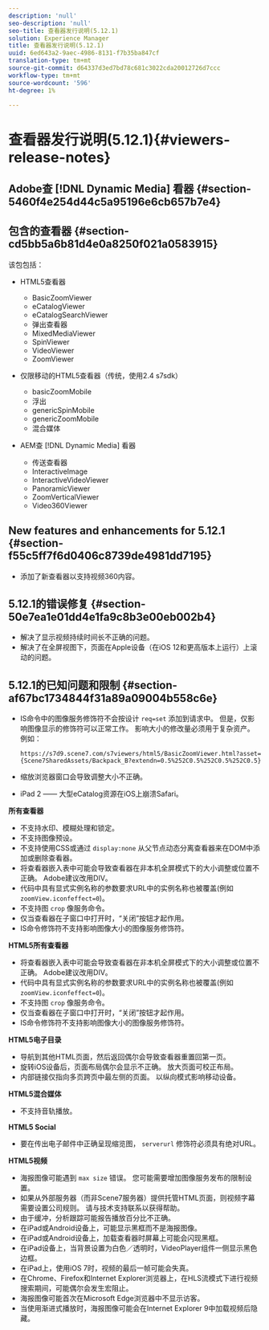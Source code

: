 ```yaml
---
description: 'null'
seo-description: 'null'
seo-title: 查看器发行说明(5.12.1)
solution: Experience Manager
title: 查看器发行说明(5.12.1)
uuid: 6ed643a2-9aec-4986-8131-f7b35ba847cf
translation-type: tm+mt
source-git-commit: d64337d3ed7bd78c681c3022cda20012726d7ccc
workflow-type: tm+mt
source-wordcount: '596'
ht-degree: 1%

---
```



# 查看器发行说明(5.12.1){#viewers-release-notes}

## Adobe查 [!DNL Dynamic Media] 看器 {#section-5460f4e254d44c5a95196e6cb657b7e4}

## 包含的查看器 {#section-cd5bb5a6b81d4e0a8250f021a0583915}

该包包括：

* HTML5查看器

   * BasicZoomViewer
   * eCatalogViewer
   * eCatalogSearchViewer
   * 弹出查看器
   * MixedMediaViewer
   * SpinViewer
   * VideoViewer
   * ZoomViewer

* 仅限移动的HTML5查看器（传统，使用2.4 s7sdk）

   * basicZoomMobile
   * 浮出
   * genericSpinMobile
   * genericZoomMobile
   * 混合媒体

* AEM查 [!DNL Dynamic Media] 看器

   * 传送查看器
   * InteractiveImage
   * InteractiveVideoViewer
   * PanoramicViewer
   * ZoomVerticalViewer
   * Video360Viewer

## New features and enhancements for 5.12.1 {#section-f55c5ff7f6d0406c8739de4981dd7195}

* 添加了新查看器以支持视频360内容。

## 5.12.1的错误修复 {#section-50e7ea1e01dd4e1fa9c8b3e00eb002b4}

* 解决了显示视频持续时间长不正确的问题。
* 解决了在全屏视图下，页面在Apple设备（在iOS 12和更高版本上运行）上滚动的问题。

## 5.12.1的已知问题和限制 {#section-af67bc1734844f31a89a09004b558c6e}

* IS命令中的图像服务修饰符不会按设计 `req=set` 添加到请求中。 但是，仅影响图像显示的修饰符可以正常工作。 影响大小的修改量必须用于复杂资产。 例如：

   `https://s7d9.scene7.com/s7viewers/html5/BasicZoomViewer.html?asset= {Scene7SharedAssets/Backpack_B?extendn=0.5%252C0.5%252C0.5%252C0.5}`

* 缩放浏览器窗口会导致调整大小不正确。
* iPad 2 —— 大型eCatalog资源在iOS上崩溃Safari。

**所有查看器**

* 不支持水印、模糊处理和锁定。
* 不支持图像预设。
* 不支持使用CSS或通过 `display:none` 从父节点动态分离查看器来在DOM中添加或删除查看器。
* 将查看器嵌入表中可能会导致查看器在非本机全屏模式下的大小调整或位置不正确。 Adobe建议改用DIV。
* 代码中具有显式实例名称的参数要求URL中的实例名称也被覆盖(例如 `zoomView.iconfeffect=0`)。
* 不支持图 `crop` 像服务命令。
* 仅当查看器在子窗口中打开时，“关闭”按钮才起作用。
* IS命令修饰符不支持影响图像大小的图像服务修饰符。

**HTML5所有查看器**

* 将查看器嵌入表中可能会导致查看器在非本机全屏模式下的大小调整或位置不正确。 Adobe建议改用DIV。
* 代码中具有显式实例名称的参数要求URL中的实例名称也被覆盖(例如 `zoomView.iconfeffect=0`)。
* 不支持图 `crop` 像服务命令。
* 仅当查看器在子窗口中打开时，“关闭”按钮才起作用。
* IS命令修饰符不支持影响图像大小的图像服务修饰符。

**HTML5电子目录**

* 导航到其他HTML页面，然后返回偶尔会导致查看器重置回第一页。
* 旋转iOS设备后，页面布局偶尔会显示不正确。 放大页面可校正布局。
* 内部链接仅指向多页跨页中最左侧的页面。 以纵向模式影响移动设备。

**HTML5混合媒体**

* 不支持音轨播放。

**HTML5 Social**

* 要在传出电子邮件中正确呈现缩览图， `serverurl` 修饰符必须具有绝对URL。

**HTML5视频**

* 海报图像可能遇到 `max size` 错误。 您可能需要增加图像服务发布的限制设置。
* 如果从外部服务器（而非Scene7服务器）提供托管HTML页面，则视频字幕需要设置公司规则。 请与技术支持联系以获得帮助。
* 由于缓冲，分析跟踪可能报告播放百分比不正确。
* 在iPad或Android设备上，可能显示黑框而不是海报图像。
* 在iPad或Android设备上，加载查看器时屏幕上可能会闪现黑框。
* 在iPad设备上，当背景设置为白色／透明时，VideoPlayer组件一侧显示黑色边框。
* 在iPad上，使用iOS 7时，视频的最后一帧可能会失真。
* 在Chrome、Firefox和Internet Explorer浏览器上，在HLS流模式下进行视频搜索期间，可能偶尔会发生宏阻止。
* 海报图像可能首次在Microsoft Edge浏览器中不显示访客。
* 当使用渐进式播放时，海报图像可能会在Internet Explorer 9中加载视频后隐藏。

